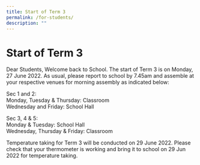 ```yaml
---
title: Start of Term 3
permalink: /for-students/
description: ""
---
```



Start of Term 3
===============

Dear Students, Welcome back to School. The start of Term 3 is on Monday, 27 June 2022. As usual, please report to school by 7.45am and assemble at your respective venues for morning assembly as indicated below:

  

Sec 1 and 2: <br>Monday, Tuesday & Thursday: Classroom <br> 
Wednesday and Friday: School Hall

  

Sec 3, 4 & 5: <br>
Monday & Tuesday: School Hall <br>
Wednesday, Thursday & Friday: Classroom

  

Temperature taking for Term 3 will be conducted on 29 June 2022. Please check that your thermometer is working and bring it to school on 29 Jun 2022 for temperature taking.
